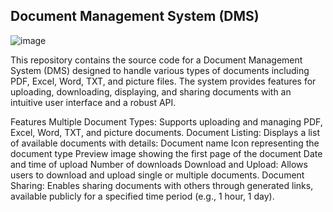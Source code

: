 ## Document Management System (DMS)

![image](https://github.com/ayodejicodes/dokuSpeicher/assets/62625879/c1d8c82e-3b13-48a6-bf8b-d4dfebc2abb0)


This repository contains the source code for a Document Management System (DMS) designed to handle various types of documents including PDF, Excel, Word, TXT, and picture files. The system provides features for uploading, downloading, displaying, and sharing documents with an intuitive user interface and a robust API.

Features
Multiple Document Types: Supports uploading and managing PDF, Excel, Word, TXT, and picture documents.
Document Listing: Displays a list of available documents with details:
Document name
Icon representing the document type
Preview image showing the first page of the document
Date and time of upload
Number of downloads
Download and Upload: Allows users to download and upload single or multiple documents.
Document Sharing: Enables sharing documents with others through generated links, available publicly for a specified time period (e.g., 1 hour, 1 day).
